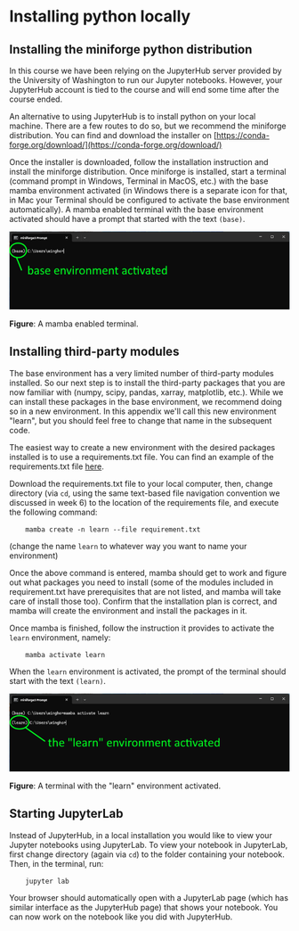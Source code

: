 # Installing python locally

## Installing the miniforge python distribution

In this course we have been relying on the JupyterHub server provided by the University of Washington to run our Jupyter notebooks. However, your JupyterHub account is tied to the course and will end some time after the course ended.

An alternative to using JupyterHub is to install python on your local machine. There are a few routes to do so, but we recommend the miniforge distribution. You can find and download the installer on [https://conda-forge.org/download/](https://conda-forge.org/download/)

Once the installer is downloaded, follow the installation instruction and install the miniforge distribution. Once miniforge is installed, start a terminal (command prompt in Windows, Terminal in MacOS, etc.) with the base mamba environment activated (in Windows there is a separate icon for that, in Mac your Terminal should be configured to activate the base environment automatically). A mamba enabled terminal with the base environment activated should have a prompt that started with the text `(base)`.

![A mamba enabled terminal](img/mamba_base.png)

**Figure**: A mamba enabled terminal.

## Installing third-party modules

The base environment has a very limited number of third-party modules installed. So our next step is to install the third-party packages that you are now familiar with (numpy, scipy, pandas, xarray, matplotlib, etc.). While we can install these packages in the base environment, we recommend doing so in a new environment. In this appendix we'll call this new environment "learn", but you should feel free to change that name in the subsequent code.

The easiest way to create a new environment with the desired packages installed is to use a requirements.txt file. You can find an example of the requirements.txt file [here](https://github.com/OCEAN-215-2025/preclass/blob/main/appendix/data/requirements.txt).

Download the requirements.txt file to your local computer, then, change directory (via `cd`, using the same text-based file navigation convention we discussed in week 6) to the location of the requirements file, and execute the following command:

```
    mamba create -n learn --file requirement.txt
```

(change the name `learn` to whatever way you want to name your environment)

Once the above command is entered, mamba should get to work and figure out what packages you need to install (some of the modules included in requirement.txt have prerequisites that are not listed, and mamba will take care of install those too). Confirm that the installation plan is correct, and mamba will create the environment and install the packages in it.

Once mamba is finished, follow the instruction it provides to activate the `learn` environment, namely:

```
    mamba activate learn
```

When the `learn` environment is activated, the prompt of the terminal should start with the text `(learn)`.

![A terminal with the "learn" environment activated](img/mamba_activate.png)

**Figure**: A terminal with the "learn" environment activated.


## Starting JupyterLab

Instead of JupyterHub, in a local installation you would like to view your Jupyter notebooks using JupyterLab. To view your notebook in JupyterLab, first change directory (again via `cd`) to the folder containing your notebook. Then, in the terminal, run:

```
    jupyter lab
```

Your browser should automatically open with a JupyterLab page (which has similar interface as the JupyterHub page) that shows your notebook. You can now work on the notebook like you did with JupyterHub.
